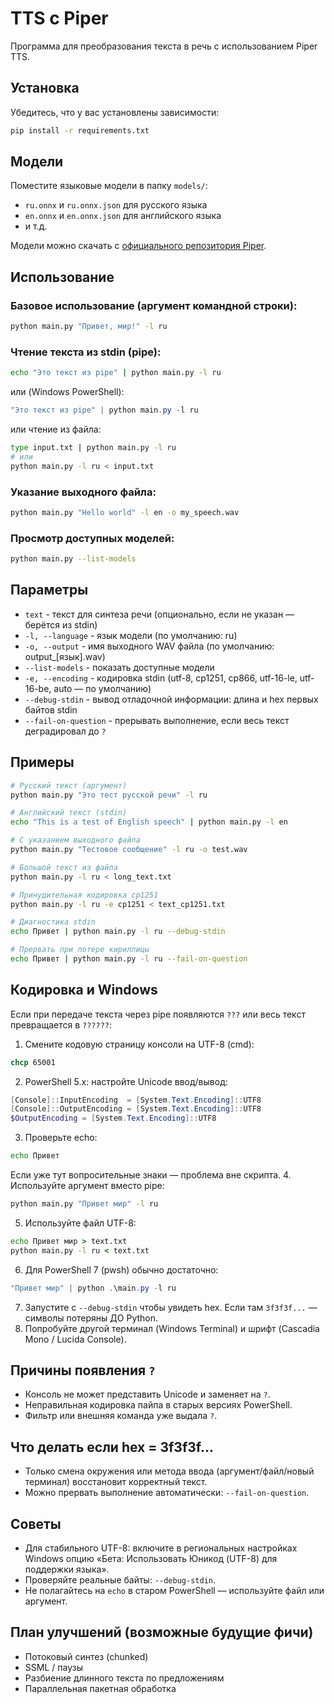 ﻿# TTS с Piper

Программа для преобразования текста в речь с использованием Piper TTS.

## Установка

Убедитесь, что у вас установлены зависимости:
```bash
pip install -r requirements.txt
```

## Модели

Поместите языковые модели в папку `models/`:
- `ru.onnx` и `ru.onnx.json` для русского языка
- `en.onnx` и `en.onnx.json` для английского языка
- и т.д.

Модели можно скачать с [официального репозитория Piper](https://github.com/rhasspy/piper/releases).

## Использование

### Базовое использование (аргумент командной строки):
```bash
python main.py "Привет, мир!" -l ru
```

### Чтение текста из stdin (pipe):
```bash
echo "Это текст из pipe" | python main.py -l ru
```
или (Windows PowerShell):
```powershell
"Это текст из pipe" | python main.py -l ru
```
или чтение из файла:
```bash
type input.txt | python main.py -l ru
# или
python main.py -l ru < input.txt
```

### Указание выходного файла:
```bash
python main.py "Hello world" -l en -o my_speech.wav
```

### Просмотр доступных моделей:
```bash
python main.py --list-models
```

## Параметры

- `text` - текст для синтеза речи (опционально, если не указан — берётся из stdin)
- `-l, --language` - язык модели (по умолчанию: ru)
- `-o, --output` - имя выходного WAV файла (по умолчанию: output_[язык].wav)
- `--list-models` - показать доступные модели
- `-e, --encoding` - кодировка stdin (utf-8, cp1251, cp866, utf-16-le, utf-16-be, auto — по умолчанию)
- `--debug-stdin` - вывод отладочной информации: длина и hex первых байтов stdin
- `--fail-on-question` - прерывать выполнение, если весь текст деградировал до `?`

## Примеры

```bash
# Русский текст (аргумент)
python main.py "Это тест русской речи" -l ru

# Английский текст (stdin)
echo "This is a test of English speech" | python main.py -l en

# С указанием выходного файла
python main.py "Тестовое сообщение" -l ru -o test.wav

# Большой текст из файла
python main.py -l ru < long_text.txt

# Принудительная кодировка cp1251
python main.py -l ru -e cp1251 < text_cp1251.txt

# Диагностика stdin
echo Привет | python main.py -l ru --debug-stdin

# Прервать при потере кириллицы
echo Привет | python main.py -l ru --fail-on-question
```

## Кодировка и Windows

Если при передаче текста через pipe появляются `???` или весь текст превращается в `??????`:

1. Смените кодовую страницу консоли на UTF-8 (cmd):
```cmd
chcp 65001
```
2. PowerShell 5.x: настройте Unicode ввод/вывод:
```powershell
[Console]::InputEncoding  = [System.Text.Encoding]::UTF8
[Console]::OutputEncoding = [System.Text.Encoding]::UTF8
$OutputEncoding = [System.Text.Encoding]::UTF8
```
3. Проверьте echo:
```cmd
echo Привет
```
Если уже тут вопросительные знаки — проблема вне скрипта.
4. Используйте аргумент вместо pipe:
```cmd
python main.py "Привет мир" -l ru
```
5. Используйте файл UTF-8:
```cmd
echo Привет мир > text.txt
python main.py -l ru < text.txt
```
6. Для PowerShell 7 (pwsh) обычно достаточно:
```powershell
"Привет мир" | python .\main.py -l ru
```
7. Запустите с `--debug-stdin` чтобы увидеть hex. Если там `3f3f3f...` — символы потеряны ДО Python.
8. Попробуйте другой терминал (Windows Terminal) и шрифт (Cascadia Mono / Lucida Console).

## Причины появления `?`
- Консоль не может представить Unicode и заменяет на `?`.
- Неправильная кодировка пайпа в старых версиях PowerShell.
- Фильтр или внешняя команда уже выдала `?`.

## Что делать если hex = 3f3f3f...
- Только смена окружения или метода ввода (аргумент/файл/новый терминал) восстановит корректный текст.
- Можно прервать выполнение автоматически: `--fail-on-question`.

## Советы
- Для стабильного UTF-8: включите в региональных настройках Windows опцию «Бета: Использовать Юникод (UTF-8) для поддержки языка».
- Проверяйте реальные байты: `--debug-stdin`.
- Не полагайтесь на `echo` в старом PowerShell — используйте файл или аргумент.

## План улучшений (возможные будущие фичи)
- Потоковый синтез (chunked)
- SSML / паузы
- Разбиение длинного текста по предложениям
- Параллельная пакетная обработка
